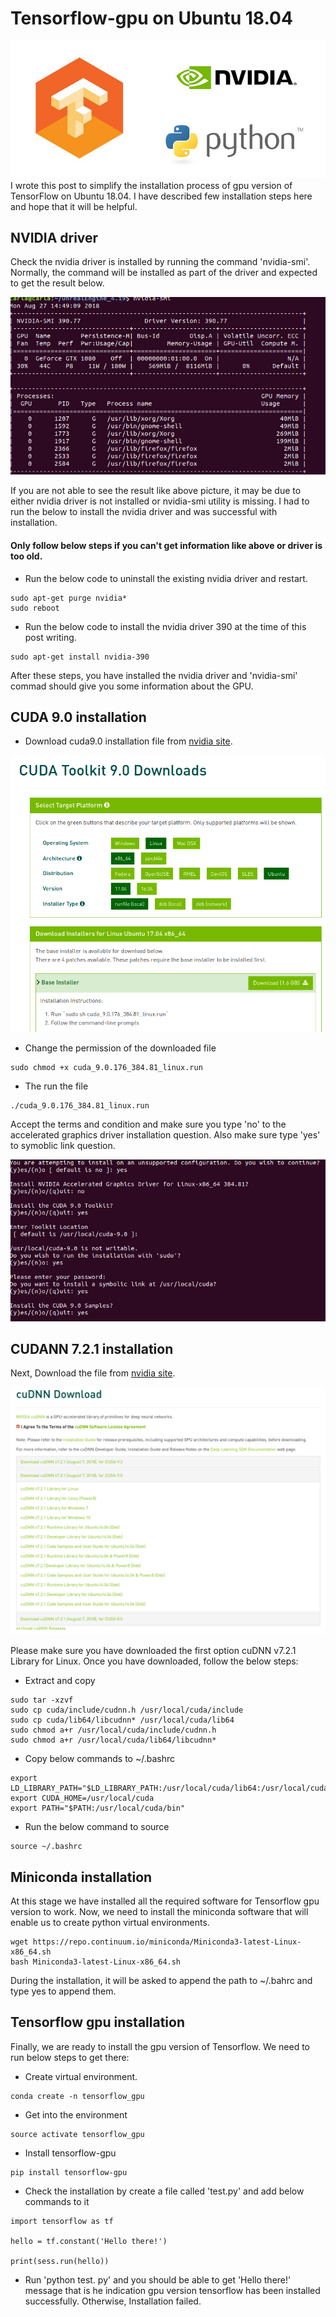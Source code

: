 # Tensorflow-gpu on Ubuntu 18.04
<img src='images/tf.jpeg'/>
I wrote this post to simplify the  installation process of gpu version of TensorFlow on Ubuntu 18.04. I have described few installation steps here and hope that it will be helpful.

## NVIDIA driver
Check the nvidia driver is installed by running the command 'nvidia-smi'. Normally, the command will be installed as part of the driver and expected to get the result below.

<img src='images/smi.png'/>

If you are not able to see the result like above picture, it may be due to either nvidia driver is not installed or nvidia-smi utility is missing. I had to run the below to install the nvidia driver and was successful with installation. 
#### Only follow below steps if you can't get information like above or driver is too old.

* Run the below code to uninstall the existing nvidia driver and restart.
```
sudo apt-get purge nvidia*  
sudo reboot
```
* Run the below code to install the nvidia driver 390 at the time of this post writing.
```
sudo apt-get install nvidia-390
```
After these steps, you have installed the nvidia driver and 'nvidia-smi' commad should give you some information about the GPU.

## CUDA 9.0 installation 

* Download cuda9.0 installation file from [nvidia site](https://developer.nvidia.com/cuda-90-download-archive?target_os=Linux&target_arch=x86_64&target_distro=Ubuntu&target_version=1704&target_type=runfilelocal).
<img src='images/cuda.png'/>

* Change the permission of the downloaded file

```
sudo chmod +x cuda_9.0.176_384.81_linux.run
```

* The run the file

```
./cuda_9.0.176_384.81_linux.run
```

Accept the terms and condition and make sure you type 'no' to the accelerated graphics driver installation question. Also make sure type 'yes' to symoblic link question.

<img src="images/cuda_step.png"/>

## CUDANN 7.2.1 installation

Next, Download the file from [nvidia site](https://developer.nvidia.com/rdp/cudnn-download#a-collapse721-9).

<img src="images/cudnn.png"/>

Please make sure you have downloaded the first option cuDNN v7.2.1 Library for Linux.
Once you have downloaded, follow the below steps:
* Extract and copy
```
sudo tar -xzvf 
sudo cp cuda/include/cudnn.h /usr/local/cuda/include
sudo cp cuda/lib64/libcudnn* /usr/local/cuda/lib64
sudo chmod a+r /usr/local/cuda/include/cudnn.h 
sudo chmod a+r /usr/local/cuda/lib64/libcudnn*
```
* Copy below commands to ~/.bashrc
```
export LD_LIBRARY_PATH="$LD_LIBRARY_PATH:/usr/local/cuda/lib64:/usr/local/cuda/extras/CUPTI/lib64"
export CUDA_HOME=/usr/local/cuda
export PATH="$PATH:/usr/local/cuda/bin"
```
* Run the below command to source
```
source ~/.bashrc
```

## Miniconda installation
At this stage we have installed all the required software for Tensorflow gpu version to work. Now, we need to install the miniconda software that will enable us to create python virtual environments. 
```
wget https://repo.continuum.io/miniconda/Miniconda3-latest-Linux-x86_64.sh
bash Miniconda3-latest-Linux-x86_64.sh
```
During the installation, it will be asked to append the path to ~/.bahrc and type yes to append them.

## Tensorflow gpu installation
Finally, we are ready to install the gpu version of Tensorflow. We need to run below steps to get there:
* Create virtual environment. 
```
conda create -n tensorflow_gpu
```
* Get into the environment
```
source activate tensorflow_gpu
```
* Install tensorflow-gpu
```
pip install tensorflow-gpu
```
* Check the installation by create a file called 'test.py' and add below commands to it
```
import tensorflow as tf   

hello = tf.constant('Hello there!')

print(sess.run(hello))
```
* Run 'python test. py' and you should be able to get 'Hello there!' message that is he indication gpu version tensorflow has been installed successfully. Otherwise, Installation failed.

